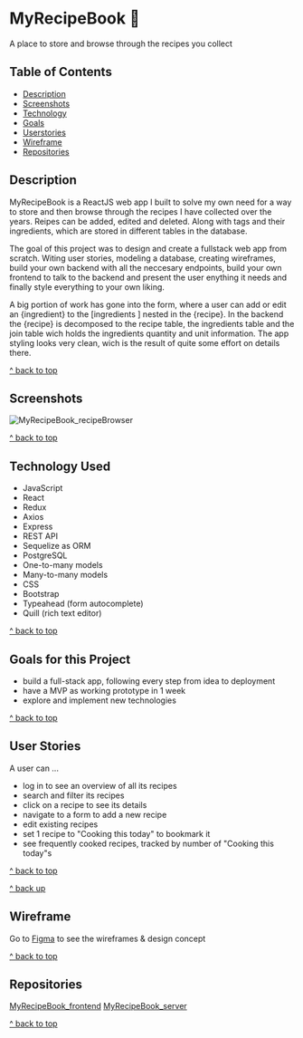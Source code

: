 # MyRecipeBook :stew:

A place to store and browse through the recipes you collect

## Table of Contents

- [Description](https://github.com/michielfbr/MyRecipeBook_frontend#description)
- [Screenshots](https://github.com/michielfbr/MyRecipeBook_frontend#screenshots)
- [Technology](https://github.com/michielfbr/MyRecipeBook_frontend#technology-used)
- [Goals](https://github.com/michielfbr/MyRecipeBook_frontend#goals-for-this-project)
- [Userstories](https://github.com/michielfbr/MyRecipeBook_frontend#user-stories)
- [Wireframe](https://github.com/michielfbr/MyRecipeBook_frontend#wireframe)
- [Repositories](https://github.com/michielfbr/MyRecipeBook_frontend#repositories)

## Description

MyRecipeBook is a ReactJS web app I built to solve my own need for a way to store and then browse through the recipes I have collected over the years. Reipes can be added, edited and deleted. Along with tags and their ingredients, which are stored in different tables in the database.

The goal of this project was to design and create a fullstack web app from scratch. Witing user stories, modeling a database, creating wireframes, build your own backend with all the neccesary endpoints, build your own frontend to talk to the backend and present the user enything it needs and finally style everything to your own liking.

A big portion of work has gone into the form, where a user can add or edit an {ingredient} to the [ingredients ] nested in the {recipe}. In the backend the {recipe} is decomposed to the recipe table, the ingredients table and the join table wich holds the ingredients quantity and unit information.
The app styling looks very clean, wich is the result of quite some effort on details there.

[^ back to top](https://github.com/michielfbr/MyRecipeBook_frontend#myrecipebook-stew)

## Screenshots

![MyRecipeBook_recipeBrowser](https://www.michielbrongers.nl/files/MyRecipeBook/MyRecipeBook_demo.gif)

[^ back to top](https://github.com/michielfbr/MyRecipeBook_frontend#myrecipebook-stew)

## Technology Used

- JavaScript
- React
- Redux
- Axios
- Express
- REST API
- Sequelize as ORM
- PostgreSQL
- One-to-many models
- Many-to-many models
- CSS
- Bootstrap
- Typeahead (form autocomplete)
- Quill (rich text editor)

[^ back to top](https://github.com/michielfbr/MyRecipeBook_frontend#myrecipebook-stew)

## Goals for this Project

- build a full-stack app, following every step from idea to deployment
- have a MVP as working prototype in 1 week
- explore and implement new technologies

[^ back to top](https://github.com/michielfbr/MyRecipeBook_frontend#myrecipebook-stew)

## User Stories

A user can ...

- log in to see an overview of all its recipes
- search and filter its recipes
- click on a recipe to see its details
- navigate to a form to add a new recipe
- edit existing recipes
- set 1 recipe to "Cooking this today" to bookmark it
- see frequently cooked recipes, tracked by number of "Cooking this today"s

[^ back to top](https://github.com/michielfbr/MyRecipeBook_frontend#myrecipebook-stew)

[^ back up](https://github.com/michielfbr/MyRecipeBook_frontend#myrecipebook-stew)

## Wireframe

Go to [Figma](https://www.figma.com/file/sWsPpwSuUDY75SikKpJLNP/MyRecipeBook?node-id=0%3A1) to see the wireframes & design concept

[^ back to top](https://github.com/michielfbr/MyRecipeBook_frontend#myrecipebook-stew)

## Repositories

[MyRecipeBook_frontend](https://github.com/michielfbr/MyRecipeBook_frontend) [MyRecipeBook_server](https://github.com/michielfbr/MyRecipeBook_server)

[^ back to top](https://github.com/michielfbr/MyRecipeBook_frontend#myrecipebook-stew)
